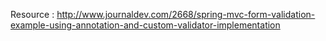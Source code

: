 Resource : http://www.journaldev.com/2668/spring-mvc-form-validation-example-using-annotation-and-custom-validator-implementation